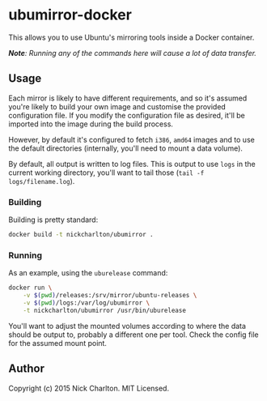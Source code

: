 # ubumirror-docker

This allows you to use Ubuntu's mirroring tools inside a Docker container.

_**Note**: Running any of the commands here will cause a lot of data transfer._

## Usage

Each mirror is likely to have different requirements, and so it's assumed
you're likely to build your own image and customise the provided configuration
file. If you modify the configuration file as desired, it'll be imported into
the image during the build process.

However, by default it's configured to fetch `i386`, `amd64` images and to use
the default directories (internally, you'll need to mount a data volume).

By default, all output is written to log files. This is output to use `logs` in
the current working directory, you'll want to tail those (`tail -f
logs/filename.log`).

### Building

Building is pretty standard:

```sh
docker build -t nickcharlton/ubumirror .
```

### Running

As an example, using the `uburelease` command:

```sh
docker run \
    -v $(pwd)/releases:/srv/mirror/ubuntu-releases \
    -v $(pwd)/logs:/var/log/ubumirror \
    -t nickcharlton/ubumirror /usr/bin/uburelease
```

You'll want to adjust the mounted volumes according to where the data should be
output to, probably a different one per tool. Check the config file for the
assumed mount point.

## Author

Copyright (c) 2015 Nick Charlton. MIT Licensed.
